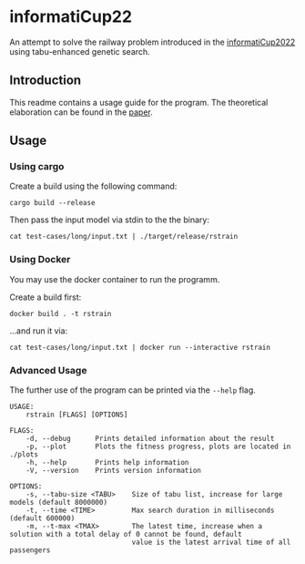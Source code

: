 # informatiCup22

An attempt to solve the railway problem introduced in the [informatiCup2022](https://informaticup.github.io/competition/20-current) using tabu-enhanced genetic search.

## Introduction

This readme contains a usage guide for the program. The theoretical elaboration can be found in the [paper](paper/paper.pdf).

## Usage

### Using cargo

Create a build using the following command:

```shell
cargo build --release
```

Then pass the input model via stdin to the the binary:

```shell
cat test-cases/long/input.txt | ./target/release/rstrain
```

### Using Docker

You may use the docker container to run the programm.

Create a build first:

```shell
docker build . -t rstrain
```

...and run it via:

```shell
cat test-cases/long/input.txt | docker run --interactive rstrain
```

### Advanced Usage

The further use of the program can be printed via the `--help` flag.

```shell
USAGE:
    rstrain [FLAGS] [OPTIONS]

FLAGS:
    -d, --debug      Prints detailed information about the result
    -p, --plot       Plots the fitness progress, plots are located in ./plots
    -h, --help       Prints help information
    -V, --version    Prints version information

OPTIONS:
    -s, --tabu-size <TABU>    Size of tabu list, increase for large models (default 8000000)
    -t, --time <TIME>         Max search duration in milliseconds (default 600000)
    -m, --t-max <TMAX>        The latest time, increase when a solution with a total delay of 0 cannot be found, default
                              value is the latest arrival time of all passengers
```
